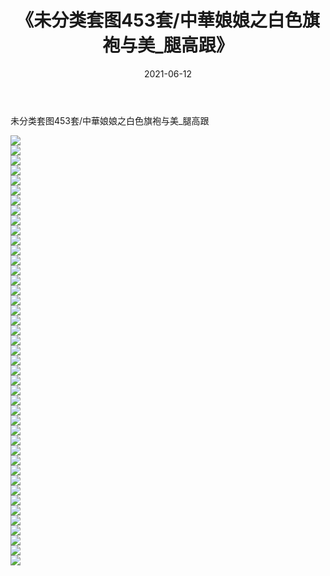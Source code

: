 ﻿---
layout: post
title:  《未分类套图453套/中華娘娘之白色旗袍与美_腿高跟》
date:   2021-06-12
img: http://pic.660000.xyz/1:/网络美图/2021/未分类套图453套/中華娘娘之白色旗袍与美_腿高跟/000.jpg
categories: [美女, 清纯, 唯美]
---

未分类套图453套/中華娘娘之白色旗袍与美_腿高跟

 ![](http://pic.660000.xyz/1:/网络美图/2021/未分类套图453套/中華娘娘之白色旗袍与美_腿高跟/001.jpg) <br>![](http://pic.660000.xyz/1:/网络美图/2021/未分类套图453套/中華娘娘之白色旗袍与美_腿高跟/002.jpg) <br>![](http://pic.660000.xyz/1:/网络美图/2021/未分类套图453套/中華娘娘之白色旗袍与美_腿高跟/003.jpg) <br>![](http://pic.660000.xyz/1:/网络美图/2021/未分类套图453套/中華娘娘之白色旗袍与美_腿高跟/004.jpg) <br>![](http://pic.660000.xyz/1:/网络美图/2021/未分类套图453套/中華娘娘之白色旗袍与美_腿高跟/005.jpg) <br>![](http://pic.660000.xyz/1:/网络美图/2021/未分类套图453套/中華娘娘之白色旗袍与美_腿高跟/006.jpg) <br>![](http://pic.660000.xyz/1:/网络美图/2021/未分类套图453套/中華娘娘之白色旗袍与美_腿高跟/007.jpg) <br>![](http://pic.660000.xyz/1:/网络美图/2021/未分类套图453套/中華娘娘之白色旗袍与美_腿高跟/008.jpg) <br>![](http://pic.660000.xyz/1:/网络美图/2021/未分类套图453套/中華娘娘之白色旗袍与美_腿高跟/009.jpg) <br>![](http://pic.660000.xyz/1:/网络美图/2021/未分类套图453套/中華娘娘之白色旗袍与美_腿高跟/010.jpg) <br>![](http://pic.660000.xyz/1:/网络美图/2021/未分类套图453套/中華娘娘之白色旗袍与美_腿高跟/011.jpg) <br>![](http://pic.660000.xyz/1:/网络美图/2021/未分类套图453套/中華娘娘之白色旗袍与美_腿高跟/012.jpg) <br>![](http://pic.660000.xyz/1:/网络美图/2021/未分类套图453套/中華娘娘之白色旗袍与美_腿高跟/013.jpg) <br>![](http://pic.660000.xyz/1:/网络美图/2021/未分类套图453套/中華娘娘之白色旗袍与美_腿高跟/014.jpg) <br>![](http://pic.660000.xyz/1:/网络美图/2021/未分类套图453套/中華娘娘之白色旗袍与美_腿高跟/015.jpg) <br>![](http://pic.660000.xyz/1:/网络美图/2021/未分类套图453套/中華娘娘之白色旗袍与美_腿高跟/016.jpg) <br>![](http://pic.660000.xyz/1:/网络美图/2021/未分类套图453套/中華娘娘之白色旗袍与美_腿高跟/017.jpg) <br>![](http://pic.660000.xyz/1:/网络美图/2021/未分类套图453套/中華娘娘之白色旗袍与美_腿高跟/018.jpg) <br>![](http://pic.660000.xyz/1:/网络美图/2021/未分类套图453套/中華娘娘之白色旗袍与美_腿高跟/019.jpg) <br>![](http://pic.660000.xyz/1:/网络美图/2021/未分类套图453套/中華娘娘之白色旗袍与美_腿高跟/020.jpg) <br>![](http://pic.660000.xyz/1:/网络美图/2021/未分类套图453套/中華娘娘之白色旗袍与美_腿高跟/021.jpg) <br>![](http://pic.660000.xyz/1:/网络美图/2021/未分类套图453套/中華娘娘之白色旗袍与美_腿高跟/022.jpg) <br>![](http://pic.660000.xyz/1:/网络美图/2021/未分类套图453套/中華娘娘之白色旗袍与美_腿高跟/023.jpg) <br>![](http://pic.660000.xyz/1:/网络美图/2021/未分类套图453套/中華娘娘之白色旗袍与美_腿高跟/024.jpg) <br>![](http://pic.660000.xyz/1:/网络美图/2021/未分类套图453套/中華娘娘之白色旗袍与美_腿高跟/025.jpg) <br>![](http://pic.660000.xyz/1:/网络美图/2021/未分类套图453套/中華娘娘之白色旗袍与美_腿高跟/026.jpg) <br>![](http://pic.660000.xyz/1:/网络美图/2021/未分类套图453套/中華娘娘之白色旗袍与美_腿高跟/027.jpg) <br>![](http://pic.660000.xyz/1:/网络美图/2021/未分类套图453套/中華娘娘之白色旗袍与美_腿高跟/028.jpg) <br>![](http://pic.660000.xyz/1:/网络美图/2021/未分类套图453套/中華娘娘之白色旗袍与美_腿高跟/029.jpg) <br>![](http://pic.660000.xyz/1:/网络美图/2021/未分类套图453套/中華娘娘之白色旗袍与美_腿高跟/030.jpg) <br>![](http://pic.660000.xyz/1:/网络美图/2021/未分类套图453套/中華娘娘之白色旗袍与美_腿高跟/031.jpg) <br>![](http://pic.660000.xyz/1:/网络美图/2021/未分类套图453套/中華娘娘之白色旗袍与美_腿高跟/032.jpg) <br>![](http://pic.660000.xyz/1:/网络美图/2021/未分类套图453套/中華娘娘之白色旗袍与美_腿高跟/033.jpg) <br>![](http://pic.660000.xyz/1:/网络美图/2021/未分类套图453套/中華娘娘之白色旗袍与美_腿高跟/034.jpg) <br>![](http://pic.660000.xyz/1:/网络美图/2021/未分类套图453套/中華娘娘之白色旗袍与美_腿高跟/035.jpg) <br>![](http://pic.660000.xyz/1:/网络美图/2021/未分类套图453套/中華娘娘之白色旗袍与美_腿高跟/036.jpg) <br>![](http://pic.660000.xyz/1:/网络美图/2021/未分类套图453套/中華娘娘之白色旗袍与美_腿高跟/037.jpg) <br>![](http://pic.660000.xyz/1:/网络美图/2021/未分类套图453套/中華娘娘之白色旗袍与美_腿高跟/038.jpg) <br>![](http://pic.660000.xyz/1:/网络美图/2021/未分类套图453套/中華娘娘之白色旗袍与美_腿高跟/039.jpg) <br>![](http://pic.660000.xyz/1:/网络美图/2021/未分类套图453套/中華娘娘之白色旗袍与美_腿高跟/040.jpg) <br>![](http://pic.660000.xyz/1:/网络美图/2021/未分类套图453套/中華娘娘之白色旗袍与美_腿高跟/041.jpg) <br>![](http://pic.660000.xyz/1:/网络美图/2021/未分类套图453套/中華娘娘之白色旗袍与美_腿高跟/042.jpg) <br>![](http://pic.660000.xyz/1:/网络美图/2021/未分类套图453套/中華娘娘之白色旗袍与美_腿高跟/043.jpg) <br>
